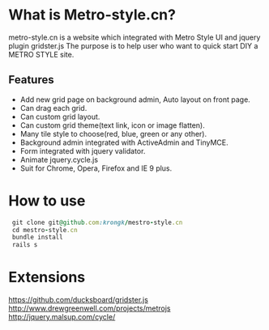 # What is Metro-style.cn?

metro-style.cn is a website which integrated with Metro Style UI and jquery plugin gridster.js
The purpose is to help user who want to quick start DIY a METRO STYLE site.


## Features

* Add new grid page on background admin, Auto layout on front page.
* Can drag each grid.
* Can custom grid layout.
* Can custom grid theme(text link, icon or image flatten).
* Many tile style to choose(red, blue, green or any other).
* Background admin integrated with ActiveAdmin and TinyMCE.
* Form integrated with jquery validator.
* Animate jquery.cycle.js
* Suit for Chrome, Opera, Firefox and IE 9 plus.

# How to use

```ruby
 git clone git@github.com:krongk/mestro-style.cn
 cd mestro-style.cn
 bundle install
 rails s
```

# Extensions

https://github.com/ducksboard/gridster.js
http://www.drewgreenwell.com/projects/metrojs
http://jquery.malsup.com/cycle/